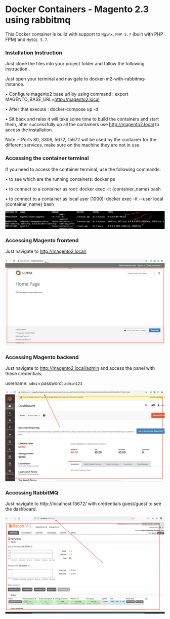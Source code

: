 # Docker Containers - Magento 2.3 using rabbitmq

This Docker container is build with support to `Nginx`, `PHP 5.7` (built with PHP FPM) and `MySQL 5.7`.

### Installation Instruction

Just clone the files into your project folder and follow the following instruction .

Just open your terminal and navigate to docker-m2-with-rabbitmq-instance.

• Configure magento2 base url by using command : export MAGENTO_BASE_URL=http://magento2.local

• After that execute : docker-compose up -d

• Sit back and relax it will take some time to build the containers and start them, after successfully up all the containers use http://magento2.local to access the installation.

Note :- Ports 80, 3306, 5672, 15672 will be used by the container for the different services, make sure on the machine they are not in use.

### Accessing the container terminal

If you need to access the container terminal, use the following commands:

•	to see which are the running containers: docker ps

•	to connect to a container as root: docker exec -it {container_name} bash

•	to connect to a container as local user (1000): docker exec -it --user local {container_name} bash

![Alt text](https://github.com/rajeshwws/docker-m2-with-rabbitmq-instance/blob/main/contrainers.jpg)

### Accessing Magento frontend

Just navigate to http://magento2.local/

![Alt text](https://github.com/rajeshwws/docker-m2-with-rabbitmq-instance/blob/main/frontend.jpg)

### Accessing Magento backend

Just navigate to http://magento2.local/admin and access the panel with these credentials:

username: `admin`
password: `admin123`

![Alt text](https://github.com/rajeshwws/docker-m2-with-rabbitmq-instance/blob/main/backend.jpg)

### Accessing RabbitMQ

Just navigate to http://localhost:15672/ with credentials guest/guest to see the dashboard.

![Alt text](https://github.com/rajeshwws/docker-m2-with-rabbitmq-instance/blob/main/rabbitmq.jpg)
